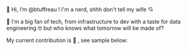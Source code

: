 👋 Hi, I’m @btuffreau ! I'm a nerd, shhh don't tell my wife :cupid:


👀 I'm a big fan of tech, from infrastructure to dev with a taste for data engineering :nerd_face: but who knows what tomorrow will be made of? 


My current contribution is :baby: , see sample below:




<!---
btuffreau/btuffreau is a ✨ special ✨ repository because its `README.md` (this file) appears on your GitHub profile.
You can click the Preview link to take a look at your changes.
--->
